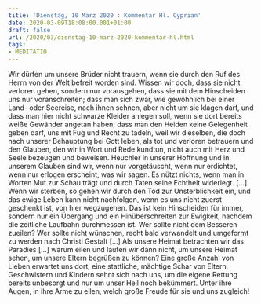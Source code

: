 ```yaml
---
title: 'Dienstag, 10 März 2020 : Kommentar Hl. Cyprian'
date: 2020-03-09T18:08:00.001+01:00
draft: false
url: /2020/03/dienstag-10-marz-2020-kommentar-hl.html
tags: 
- MEDITATIO
---
```


Wir dürfen um unsere Brüder nicht trauern, wenn sie durch den Ruf des Herrn von der Welt befreit worden sind. Wissen wir doch, dass sie nicht verloren gehen, sondern nur vorausgehen, dass sie mit dem Hinscheiden uns nur voranschreiten; dass man sich zwar, wie gewöhnlich bei einer Land- oder Seereise, nach ihnen sehnen, aber nicht um sie klagen darf, und dass man hier nicht schwarze Kleider anlegen soll, wenn sie dort bereits weiße Gewänder angetan haben; dass man den Heiden keine Gelegenheit geben darf, uns mit Fug und Recht zu tadeln, weil wir dieselben, die doch nach unserer Behauptung bei Gott leben, als tot und verloren betrauern und den Glauben, den wir in Wort und Rede kundtun, nicht auch mit Herz und Seele bezeugen und beweisen. Heuchler in unserer Hoffnung und in unserem Glauben sind wir, wenn nur vorgetäuscht, wenn nur erdichtet, wenn nur erlogen erscheint, was wir sagen. Es nützt nichts, wenn man in Worten Mut zur Schau trägt und durch Taten seine Echtheit widerlegt. \[…\] Wenn wir sterben, so gehen wir durch den Tod zur Unsterblichkeit ein, und das ewige Leben kann nicht nachfolgen, wenn es uns nicht zuerst geschenkt ist, von hier wegzugehen. Das ist kein Hinscheiden für immer, sondern nur ein Übergang und ein Hinüberschreiten zur Ewigkeit, nachdem die zeitliche Laufbahn durchmessen ist. Wer sollte nicht dem Besseren zueilen? Wer sollte nicht wünschen, recht bald verwandelt und umgeformt zu werden nach Christi Gestalt \[…\] Als unsere Heimat betrachten wir das Paradies \[…\] warum eilen und laufen wir dann nicht, um unsere Heimat sehen, um unsere Eltern begrüßen zu können? Eine große Anzahl von Lieben erwartet uns dort, eine stattliche, mächtige Schar von Eltern, Geschwistern und Kindern sehnt sich nach uns, um die eigene Rettung bereits unbesorgt und nur um unser Heil noch bekümmert. Unter ihre Augen, in ihre Arme zu eilen, welch große Freude für sie und uns zugleich!